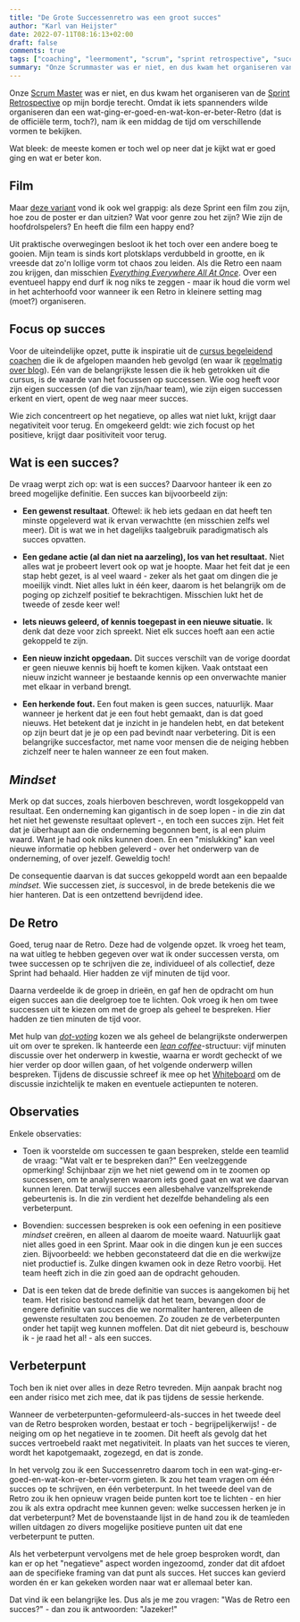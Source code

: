 ```yaml
---
title: "De Grote Successenretro was een groot succes"
author: "Karl van Heijster"
date: 2022-07-11T08:16:13+02:00
draft: false
comments: true
tags: ["coaching", "leermoment", "scrum", "sprint retrospective", "succes"]
summary: "Onze Scrummaster was er niet, en dus kwam het organiseren van de Sprint Retrospective op mijn bordje terecht. Omdat ik iets spannenders wilde organiseren dan een wat-ging-er-goed-en-wat-kon-er-beter-Retro (dat is de officiële term, toch?), nam ik een middag de tijd om verschillende vormen te bekijken. Voor de uiteindelijke opzet, putte ik inspiratie uit de cursus begeleidend coachen die ik de afgelopen maanden heb gevolgd. Eén van de belangrijkste lessen die ik heb getrokken uit die cursus, is de waarde van het focussen op successen. Wie oog heeft voor zijn eigen successen (of de successen van zijn/haar team), wie zijn eigen successen erkent en viert, opent de weg naar meer succes."
---
```


Onze [Scrum Master](https://www.scrum.org/resources/what-is-a-scrum-master) was er niet, en dus kwam het organiseren van de [Sprint Retrospective](https://www.scrum.org/resources/what-is-a-sprint-retrospective) op mijn bordje terecht. Omdat ik iets spannenders wilde organiseren dan een wat-ging-er-goed-en-wat-kon-er-beter-Retro (dat is de officiële term, toch?), nam ik een middag de tijd om verschillende vormen te bekijken.


Wat bleek: de meeste komen er toch wel op neer dat je kijkt wat er goed ging en wat er beter kon.


## Film


Maar [deze variant](https://timboretro.com/blog/fun-retrospective-ideas.html) vond ik ook wel grappig: als deze Sprint een film zou zijn, hoe zou de poster er dan uitzien? Wat voor genre zou het zijn? Wie zijn de hoofdrolspelers? En heeft die film een happy end?


Uit praktische overwegingen besloot ik het toch over een andere boeg te gooien. Mijn team is sinds kort plotsklaps verdubbeld in grootte, en ik vreesde dat zo'n lollige vorm tot chaos zou leiden. Als die Retro een naam zou krijgen, dan misschien [*Everything Everywhere All At Once*](https://www.imdb.com/title/tt6710474/). Over een eventueel happy end durf ik nog niks te zeggen - maar ik houd die vorm wel in het achterhoofd voor wanneer ik een Retro in kleinere setting mag (moet?) organiseren.


## Focus op succes


Voor de uiteindelijke opzet, putte ik inspiratie uit de [cursus begeleidend coachen](https://www.windesheim.nl/opleidingen/deeltijd/cursus/basiscursus-coachen-en-coachend-begeleiden) die ik de afgelopen maanden heb gevolgd (en waar ik [regelmatig over blog](https://www.karlvanheijster.com/tags/coaching/)). Eén van de belangrijkste lessen die ik heb getrokken uit die cursus, is de waarde van het focussen op successen. Wie oog heeft voor zijn eigen successen (of die van zijn/haar team), wie zijn eigen successen erkent en viert, opent de weg naar meer succes.


Wie zich concentreert op het negatieve, op alles wat niet lukt, krijgt daar negativiteit voor terug. En omgekeerd geldt: wie zich focust op het positieve, krijgt daar positiviteit voor terug. 


## Wat is een succes?


De vraag werpt zich op: wat is een succes? Daarvoor hanteer ik een zo breed mogelijke definitie. Een succes kan bijvoorbeeld zijn:


- **Een gewenst resultaat**. Oftewel: ik heb iets gedaan en dat heeft ten minste opgeleverd wat ik ervan verwachtte (en misschien zelfs wel meer). Dit is wat we in het dagelijks taalgebruik paradigmatisch als succes opvatten.

- **Een gedane actie (al dan niet na aarzeling), los van het resultaat.** Niet alles wat je probeert levert ook op wat je hoopte. Maar het feit dat je een stap hebt gezet, is al veel waard - zeker als het gaat om dingen die je moeilijk vindt. Niet alles lukt in één keer, daarom is het belangrijk om de poging op zichzelf positief te bekrachtigen. Misschien lukt het de tweede of zesde keer wel!

- **Iets nieuws geleerd, of kennis toegepast in een nieuwe situatie.** Ik denk dat deze voor zich spreekt. Niet elk succes hoeft aan een actie gekoppeld te zijn. 

- **Een nieuw inzicht opgedaan.** Dit succes verschilt van de vorige doordat er geen nieuwe kennis bij hoeft te komen kijken. Vaak ontstaat een nieuw inzicht wanneer je bestaande kennis op een onverwachte manier met elkaar in verband brengt. 

- **Een herkende fout.** Een fout maken is geen succes, natuurlijk. Maar wanneer je herkent dat je een fout hebt gemaakt, dan is dat goed nieuws. Het betekent dat je inzicht in je handelen hebt, en dat betekent op zijn beurt dat je je op een pad bevindt naar verbetering. Dit is een belangrijke succesfactor, met name voor mensen die de neiging hebben zichzelf neer te halen wanneer ze een fout maken. 


## *Mindset*


Merk op dat succes, zoals hierboven beschreven, wordt losgekoppeld van resultaat. Een onderneming kan gigantisch in de soep lopen - in die zin dat het niet het gewenste resultaat oplevert -, en toch een succes zijn. Het feit dat je überhaupt aan die onderneming begonnen bent, is al een pluim waard. Want je had ook niks kunnen doen. En een "mislukking" kan veel nieuwe informatie op hebben geleverd - over het onderwerp van de onderneming, of over jezelf. Geweldig toch!


De consequentie daarvan is dat succes gekoppeld wordt aan een bepaalde *mindset*. Wie successen ziet, *is* succesvol, in de brede betekenis die we hier hanteren. Dat is een ontzettend bevrijdend idee.


## De Retro


Goed, terug naar de Retro. Deze had de volgende opzet. Ik vroeg het team, na wat uitleg te hebben gegeven over wat ik onder successen versta, om twee successen op te schrijven die ze, individueel of als collectief, deze Sprint had behaald. Hier hadden ze vijf minuten de tijd voor.


Daarna verdeelde ik de groep in drieën, en gaf hen de opdracht om hun eigen succes aan die deelgroep toe te lichten. Ook vroeg ik hen om twee successen uit te kiezen om met de groep als geheel te bespreken. Hier hadden ze tien minuten de tijd voor.


Met hulp van [*dot-voting*](https://en.wikipedia.org/wiki/Dot-voting) kozen we als geheel de belangrijkste onderwerpen uit om over te spreken. Ik hanteerde een [*lean coffee*](https://retromat.org/en/?id=51)-structuur: vijf minuten discussie over het onderwerp in kwestie, waarna er wordt gecheckt of we hier verder op door willen gaan, of het volgende onderwerp willen bespreken. Tijdens de discussie schreef ik mee op het [Whiteboard](https://www.microsoft.com/nl-nl/microsoft-365/microsoft-whiteboard/digital-whiteboard-app) om de discussie inzichtelijk te maken en eventuele actiepunten te noteren.


## Observaties


Enkele observaties:


- Toen ik voorstelde om successen te gaan bespreken, stelde een teamlid de vraag: "Wat valt er te bespreken dan?" Een veelzeggende opmerking! Schijnbaar zijn we het niet gewend om in te zoomen op successen, om te analyseren waarom iets goed gaat en wat we daarvan kunnen leren. Dat terwijl succes een allesbehalve vanzelfsprekende gebeurtenis is. In die zin verdient het dezelfde behandeling als een verbeterpunt. 

- Bovendien: successen bespreken is ook een oefening in een positieve *mindset* creëren, en alleen al daarom de moeite waard. Natuurlijk gaat niet alles goed in een Sprint. Maar ook in die dingen kun je een succes zien. Bijvoorbeeld: we hebben geconstateerd dat die en die werkwijze niet productief is. Zulke dingen kwamen ook in deze Retro voorbij. Het team heeft zich in die zin goed aan de opdracht gehouden.

- Dat is een teken dat de brede definitie van succes is aangekomen bij het team. Het risico bestond namelijk dat het team, bevangen door de engere definitie van succes die we normaliter hanteren, alleen de gewenste resultaten zou benoemen. Zo zouden ze de verbeterpunten onder het tapijt weg kunnen moffelen. Dat dit niet gebeurd is, beschouw ik - je raad het al! - als een succes.


## Verbeterpunt


Toch ben ik niet over alles in deze Retro tevreden. Mijn aanpak bracht nog een ander risico met zich mee, dat ik pas tijdens de sessie herkende. 


Wanneer de verbeterpunten-geformuleerd-als-succes in het tweede deel van de Retro besproken worden, bestaat er toch - begrijpelijkerwijs! - de neiging om op het negatieve in te zoomen. Dit heeft als gevolg dat het succes vertroebeld raakt met negativiteit. In plaats van het succes te vieren, wordt het kapotgemaakt, zogezegd, en dat is zonde. 


In het vervolg zou ik een Successenretro daarom toch in een wat-ging-er-goed-en-wat-kon-er-beter-vorm gieten. Ik zou het team vragen om één succes op te schrijven, en één verbeterpunt. In het tweede deel van de Retro zou ik hen opnieuw vragen beide punten kort toe te lichten - en hier zou ik als extra opdracht mee kunnen geven: welke successen herken je in dat verbeterpunt? Met de bovenstaande lijst in de hand zou ik de teamleden willen uitdagen zo divers mogelijke positieve punten uit dat ene verbeterpunt te putten.


Als het verbeterpunt vervolgens met de hele groep besproken wordt, dan kan er op het "negatieve" aspect worden ingezoomd, zonder dat dit afdoet aan de specifieke framing van dat punt als succes. Het succes kan gevierd worden én er kan gekeken worden naar wat er allemaal beter kan.


Dat vind ik een belangrijke les. Dus als je me zou vragen: "Was de Retro een succes?" - dan zou ik antwoorden: "Jazeker!"
